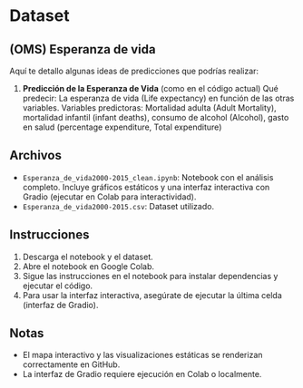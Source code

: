 # Dataset

## (OMS) Esperanza de vida

Aquí te detallo algunas ideas de predicciones que podrías realizar:

1. **Predicción de la Esperanza de Vida** (como en el código actual) Qué predecir: La esperanza de vida (Life expectancy) en función de las otras variables. Variables predictoras: Mortalidad adulta (Adult Mortality), mortalidad infantil (infant deaths), consumo de alcohol (Alcohol), gasto en salud (percentage expenditure, Total expenditure)

## Archivos
- `Esperanza_de_vida2000-2015_clean.ipynb`: Notebook con el análisis completo. Incluye gráficos estáticos y una interfaz interactiva con Gradio (ejecutar en Colab para interactividad).
- `Esperanza_de_vida2000-2015.csv`: Dataset utilizado.

## Instrucciones
1. Descarga el notebook y el dataset.
2. Abre el notebook en Google Colab.
3. Sigue las instrucciones en el notebook para instalar dependencias y ejecutar el código.
4. Para usar la interfaz interactiva, asegúrate de ejecutar la última celda (interfaz de Gradio).

## Notas
- El mapa interactivo y las visualizaciones estáticas se renderizan correctamente en GitHub.
- La interfaz de Gradio requiere ejecución en Colab o localmente.
